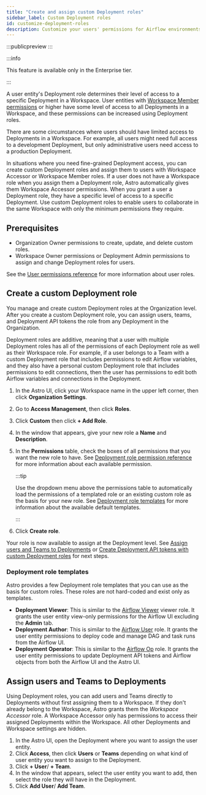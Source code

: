 ```yaml
---
title: "Create and assign custom Deployment roles"
sidebar_label: Custom Deployment roles
id: customize-deployment-roles
description: Customize your users' permissions for Airflow environments on Astro.
---
```


:::publicpreview
:::

:::info

This feature is available only in the Enterprise tier.

:::

A user entity's Deployment role determines their level of access to a specific Deployment in a Workspace. User entities with [Workspace Member permissions](user-permissions.md#workspace-roles) or higher have some level of access to all Deployments in a Workspace, and these permissions can be increased using Deployment roles.

There are some circumstances where users should have limited access to Deployments in a Workspace. For example, all users might need full access to a development Deployment, but only administrative users need access to a production Deployment.

In situations where you need fine-grained Deployment access, you can create custom Deployment roles and assign them to users with Workspace Accessor or Workspace Member roles. If a user does not have a Workspace role when you assign them a Deployment role, Astro automatically gives them Workspace Accessor permissions. When you grant a user a Deployment role, they have a specific level of access to a specific Deployment. Use custom Deployment roles to enable users to collaborate in the same Workspace with only the minimum permissions they require.

## Prerequisites

- Organization Owner permissions to create, update, and delete custom roles.
- Workspace Owner permissions or Deployment Admin permissions to assign and change Deployment roles for users.

See the [User permissions reference](user-permissions.md) for more information about user roles.

## Create a custom Deployment role

You manage and create custom Deployment roles at the Organization level. After you create a custom Deployment role, you can assign users, teams, and Deployment API tokens the role from any Deployment in the Organization.

Deployment roles are additive, meaning that a user with multiple Deployment roles has all of the permissions of each Deployment role as well as their Workspace role. For example, if a user belongs to a Team with a custom Deployment role that includes permissions to edit Airflow variables, and they also have a personal custom Deployment role that includes permissions to edit connections, then the user has permissions to edit both Airflow variables and connections in the Deployment.

1. In the Astro UI, click your Workspace name in the upper left corner, then click **Organization Settings**.

2. Go to **Access Management**, then click **Roles**.

3. Click **Custom** then click **+ Add Role**.

4. In the window that appears, give your new role a **Name** and **Description**.

5. In the **Permissions** table, check the boxes of all permissions that you want the new role to have. See [Deployment role permission reference](deployment-role-reference.md) for more information about each available permission.

    :::tip

    Use the dropdown menu above the permissions table to automatically load the permissions of a templated role or an existing custom role as the basis for your new role. See [Deployment role templates](#deployment-role-templates) for more information about the available default templates.

    :::

6. Click **Create role**.

Your role is now available to assign at the Deployment level. See [Assign users and Teams to Deployments](#assign-users-and-teams-to-deployments) or [Create Deployment API tokens with custom Deployment roles](deployment-api-tokens.md#create-a-deployment-api-token) for next steps.

### Deployment role templates

Astro provides a few Deployment role templates that you can use as the basis for custom roles. These roles are not hard-coded and exist only as templates.

- **Deployment Viewer**: This is similar to the [Airflow Viewer](https://airflow.apache.org/docs/apache-airflow/stable/security/access-control.html#viewer) viewer role. It grants the user entity view-only permissions for the Airflow UI excluding the **Admin** tab.
- **Deployment Author**: This is similar to the [Airflow User](https://airflow.apache.org/docs/apache-airflow/stable/security/access-control.html#user) role. It grants the user entity permissions to deploy code and manage DAG and task runs from the Airflow UI.
- **Deployment Operator**: This is similar to the [Airflow Op](https://airflow.apache.org/docs/apache-airflow/stable/security/access-control.html#op) role. It grants the user entity permissions to update Deployment API tokens and Airflow objects from both the Airflow UI and the Astro UI.

## Assign users and Teams to Deployments

Using Deployment roles, you can add users and Teams directly to Deployments without first assigning them to a Workspace. If they don't already belong to the Workspace, Astro grants them the _Workspace Accessor_ role. A Workspace Accessor only has permissions to access their assigned Deployments within the Workspace. All other Deployments and Workspace settings are hidden.

1. In the Astro UI, open the Deployment where you want to assign the user entity.
2. Click **Access**, then click **Users** or **Teams** depending on what kind of user entity you want to assign to the Deployment.
3. Click **+ User**/ **+ Team**.
4. In the window that appears, select the user entity you want to add, then select the role they will have in the Deployment.
5. Click **Add User**/ **Add Team**.